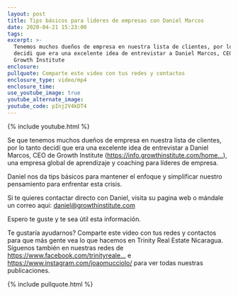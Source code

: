 ```yaml
---
layout: post
title: Tips básicos para lideres de empresas con Daniel Marcos
date: 2020-04-21 15:23:00
tags:
excerpt: >-
  Tenemos muchos dueños de empresa en nuestra lista de clientes, por lo tanto
  decidi que era una excelente idea de entrevistar a Daniel Marcos, CEO de
  Growth Institute
enclosure:
pullquote: Comparte este video con tus redes y contactos
enclosure_type: video/mp4
enclosure_time:
use_youtube_image: true
youtube_alternate_image:
youtube_code: pInj2V4kDT4
---
```


{% include youtube.html %}

Se que tenemos muchos due&ntilde;os de empresa en nuestra lista de clientes, por lo tanto decid&iacute; que era una excelente idea de entrevistar a Daniel Marcos, CEO de Growth Institute (https://info.growthinstitute.com/home…), una empresa global de aprendizaje y coaching para l&iacute;deres de empresa.

Daniel nos da tips b&aacute;sicos para mantener el enfoque y simplificar nuestro pensamiento para enfrentar esta crisis.

Si te quieres contactar directo con Daniel, visita su pagina web o m&aacute;ndale un correo aqui: daniel@growthinstitute.com

Espero te guste y te sea &uacute;til esta informaci&oacute;n.

Te gustar&iacute;a ayudarnos? Comparte este video con tus redes y contactos para que m&aacute;s gente vea lo que hacemos en Trinity Real Estate Nicaragua. S&iacute;guenos tambi&eacute;n en nuestras redes de https://www.facebook.com/trinityreale… e https://www.instagram.com/joaomucciolo/ para ver todas nuestras publicaciones.

{% include pullquote.html %}